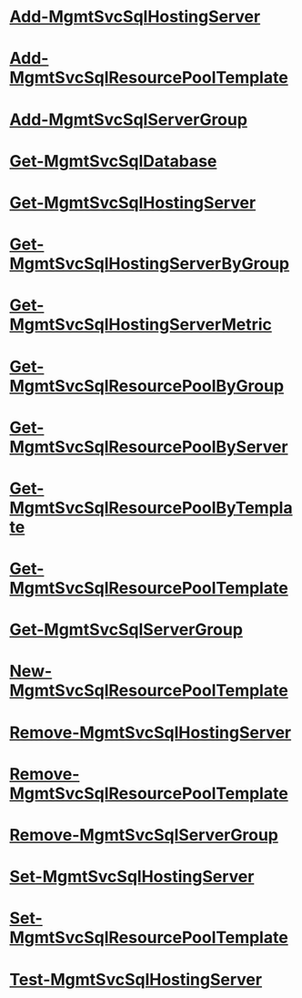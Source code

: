 # [Add-MgmtSvcSqlHostingServer](Add-MgmtSvcSqlHostingServer.md) 
# [Add-MgmtSvcSqlResourcePoolTemplate](Add-MgmtSvcSqlResourcePoolTemplate.md) 
# [Add-MgmtSvcSqlServerGroup](Add-MgmtSvcSqlServerGroup.md) 
# [Get-MgmtSvcSqlDatabase](Get-MgmtSvcSqlDatabase.md) 
# [Get-MgmtSvcSqlHostingServer](Get-MgmtSvcSqlHostingServer.md) 
# [Get-MgmtSvcSqlHostingServerByGroup](Get-MgmtSvcSqlHostingServerByGroup.md) 
# [Get-MgmtSvcSqlHostingServerMetric](Get-MgmtSvcSqlHostingServerMetric.md) 
# [Get-MgmtSvcSqlResourcePoolByGroup](Get-MgmtSvcSqlResourcePoolByGroup.md) 
# [Get-MgmtSvcSqlResourcePoolByServer](Get-MgmtSvcSqlResourcePoolByServer.md) 
# [Get-MgmtSvcSqlResourcePoolByTemplate](Get-MgmtSvcSqlResourcePoolByTemplate.md) 
# [Get-MgmtSvcSqlResourcePoolTemplate](Get-MgmtSvcSqlResourcePoolTemplate.md) 
# [Get-MgmtSvcSqlServerGroup](Get-MgmtSvcSqlServerGroup.md) 
# [New-MgmtSvcSqlResourcePoolTemplate](New-MgmtSvcSqlResourcePoolTemplate.md) 
# [Remove-MgmtSvcSqlHostingServer](Remove-MgmtSvcSqlHostingServer.md) 
# [Remove-MgmtSvcSqlResourcePoolTemplate](Remove-MgmtSvcSqlResourcePoolTemplate.md) 
# [Remove-MgmtSvcSqlServerGroup](Remove-MgmtSvcSqlServerGroup.md) 
# [Set-MgmtSvcSqlHostingServer](Set-MgmtSvcSqlHostingServer.md) 
# [Set-MgmtSvcSqlResourcePoolTemplate](Set-MgmtSvcSqlResourcePoolTemplate.md) 
# [Test-MgmtSvcSqlHostingServer](Test-MgmtSvcSqlHostingServer.md) 